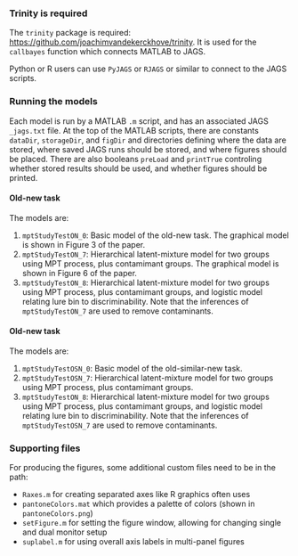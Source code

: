 ### Trinity is required

The `trinity` package is required: https://github.com/joachimvandekerckhove/trinity. It is used for the `callbayes` function which connects MATLAB to JAGS.

Python or R users can use `PyJAGS` or `RJAGS` or similar to connect to the JAGS scripts.

### Running the models
Each model is run by a MATLAB `.m` script, and has an associated JAGS `_jags.txt` file. At the top of the MATLAB scripts, there are constants `dataDir`, `storageDir`, and `figDir` and directories defining where the data are stored, where saved JAGS runs should be stored, and where figures should be placed. There are also booleans `preLoad` and `printTrue` controling whether stored results should be used, and whether figures should be printed.

#### Old-new task

The models are:

1. `mptStudyTestON_0`: Basic model of the old-new task. The graphical model is shown in Figure 3 of the paper.
2. `mptStudyTestON_7`: Hierarchical latent-mixture model for two groups using MPT process, plus contamimant groups. The graphical model is shown in Figure 6 of the paper.
3. `mptStudyTestON_8`: Hierarchical latent-mixture model for two groups using MPT process, plus contamimant groups, and logistic model relating lure bin to discriminability. Note that the inferences of `mptStudyTestON_7` are used to remove contaminants.

#### Old-new task

The models are:

1. `mptStudyTestOSN_0`: Basic model of the old-similar-new task.
2. `mptStudyTestOSN_7`: Hierarchical latent-mixture model for two groups using MPT process, plus contamimant groups.
3. `mptStudyTestON_8`: Hierarchical latent-mixture model for two groups using MPT process, plus contamimant groups, and logistic model relating lure bin to discriminability. Note that the inferences of `mptStudyTestOSN_7` are used to remove contaminants.

### Supporting files

For producing the figures, some additional custom files need to be in the path:
- `Raxes.m` for creating separated axes like R graphics often uses
- `pantoneColors.mat` which provides a palette of colors (shown in `pantoneColors.png`)
- `setFigure.m` for setting the figure window, allowing for changing single and dual monitor setup
- `suplabel.m` for using overall axis labels in multi-panel figures
